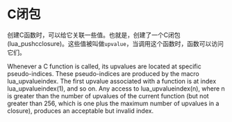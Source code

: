 C闭包
=====

创建C函数时，可以给它关联一些值。也就是，创建了一个C闭包(lua_pushcclosure)。这些值被叫做`upvalue`，当调用这个函数时，函数可以访问它们。


Whenever a C function is called, its upvalues are located at specific pseudo-indices. These pseudo-indices are produced by the macro lua_upvalueindex. The first upvalue associated with a function is at index lua_upvalueindex(1), and so on. Any access to lua_upvalueindex(n), where n is greater than the number of upvalues of the current function (but not greater than 256, which is one plus the maximum number of upvalues in a closure), produces an acceptable but invalid index.
